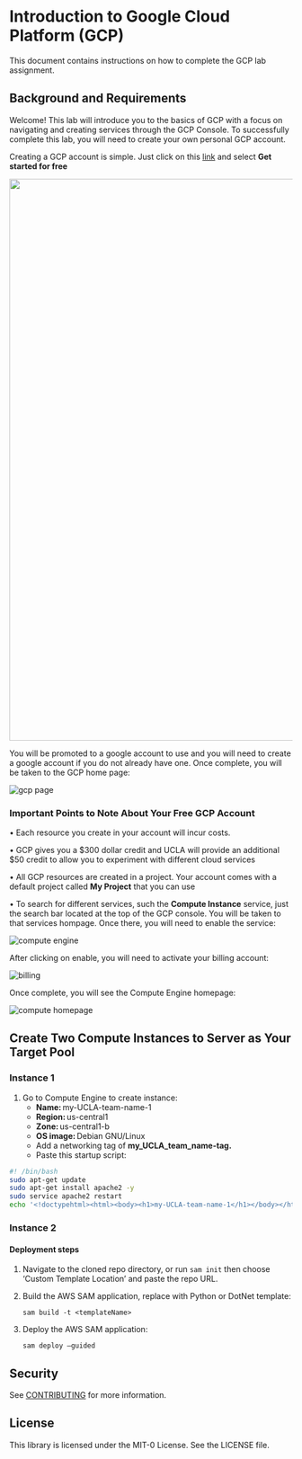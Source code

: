 # Introduction to Google Cloud Platform (GCP)
This document contains instructions on how to complete the GCP lab assignment. 

## Background and Requirements

Welcome! This lab will introduce you to the basics of GCP with a focus on navigating and creating services through the GCP Console. To successfully complete this lab, you will need to create your own personal GCP account. 

Creating a GCP account is simple. Just click on this [link](https://cloud.google.com/free?utm_source=google&utm_medium=cpc&utm_campaign=na-US-all-en-dr-bkws-all-all-trial-e-dr-1707554&utm_content=text-ad-none-any-DEV_c-CRE_665665924741-ADGP_Hybrid+%7C+BKWS+-+MIX+%7C+Txt_Google+Cloud+Free-KWID_43700078974895982-aud-2201603469980:kwd-886545049102&utm_term=KW_gcp+free+account-ST_gcp+free+account&gad_source=1&gclid=CjwKCAiA8NKtBhBtEiwAq5aX2LjLxVpWNJxm1DV34_Fz6LOdgQyXfP4Qs-sKk1JPU_1lLVKAbcSHzRoC378QAvD_BwE&gclsrc=aw.ds&authuser=1) and select **Get started for free**

<img src="https://github.com/junnkim/gcp_cloud_workshop/assets/104690669/5d03bc81-dfe3-4f7d-9d01-a475e7eeda1a" width="1000" height="1000">

 
You will be promoted to a google account to use and you will need to create a google account if you do not already have one. Once complete, you will be taken to the GCP home page: 

![gcp page](https://github.com/junnkim/gcp_cloud_workshop/assets/104690669/d2f78299-2791-44fc-9d19-f9e0c22f6cc9)

### Important Points to Note About Your Free GCP Account

•  Each resource you create in your account will incur costs. 

•  GCP gives you a $300 dollar credit and UCLA will provide an additional $50 credit to allow you to experiment with different cloud services

•  All GCP resources are created in a project. Your account comes with a default project called **My Project** that you can use

•  To search for different services, such the **Compute Instance** service, just the search bar located at the top of the GCP console. You will be taken to that services hompage. Once there, you will need to enable the service:

![compute engine](https://github.com/junnkim/gcp_cloud_workshop/assets/104690669/fef5dbde-517f-4f35-86ab-0715a31e3a88)

After clicking on enable, you will need to activate your billing account:

![billing](https://github.com/junnkim/gcp_cloud_workshop/assets/104690669/edab95bf-1126-4ca0-bb02-5c2ccc6de550)

Once complete, you will see the Compute Engine homepage:

![compute homepage](https://github.com/junnkim/gcp_cloud_workshop/assets/104690669/0ac9d549-7023-4157-9b4e-d92f320f9c11)


## Create Two Compute Instances to Server as Your Target Pool

### Instance 1 
1. Go to Compute Engine to create instance:
   * **Name:** my-UCLA-team-name-1 
   * **Region:** us-central1 
   * **Zone:** us-central1-b 
   * **OS image:** Debian GNU/Linux 
   * Add a networking tag of **my_UCLA_team_name-tag.** 
   * Paste this startup script: 

  ```bash
  #! /bin/bash 
  sudo apt-get update 
  sudo apt-get install apache2 -y 
  sudo service apache2 restart 
  echo '<!doctypehtml><html><body><h1>my-UCLA-team-name-1</h1></body></html>' | tee var/www/html/index.html
  ```

### Instance 2








#### Deployment steps
1.	Navigate to the cloned repo directory, or run `sam init` then choose ‘Custom Template Location’ and paste the repo URL.
2.	Build the AWS SAM application, replace <templateName> with Python or DotNet template:
    
    `sam build -t <templateName>`

3.	Deploy the AWS SAM application:
    
    `sam deploy –guided`


## Security

See [CONTRIBUTING](CONTRIBUTING.md#security-issue-notifications) for more information.

## License

This library is licensed under the MIT-0 License. See the LICENSE file.

